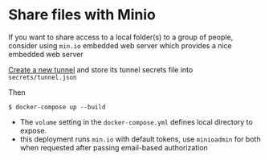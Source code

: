 # Share files with Minio

If you want to share access to a local folder(s) to a group of people, 
consider using `min.io` embedded web server which provides a nice embedded web server

[Create a new tunnel](https://gw.run/admin) and store its tunnel secrets file into `secrets/tunnel.json`

Then 

```shell
$ docker-compose up --build
```

- The `volume` setting in the `docker-compose.yml` defines local directory to expose.
- this deployment runs `min.io` with default tokens, use `minioadmin` for both when requested after passing email-based authorization

